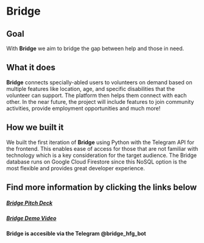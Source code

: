 # Bridge
## Goal
With **Bridge** we aim to bridge the gap between help and those in need.

## What it does
**Bridge** connects specially-abled users to volunteers on demand based on multiple features like location, age, and specific disabilities that the volunteer can support. The platform then helps them connect with each other. In the near future, the project will include features to join community activities, provide employment opportunities and much more!

## How we built it
We built the first iteration of **Bridge** using Python with the Telegram API for the frontend. This enables ease of access for those that are not familiar with technology which is a key consideration for the target audience. The Bridge database runs on Google Cloud Firestore since this NoSQL option is the most flexible and provides great developer experience.

## Find more information by clicking the links below
##### [Bridge Pitch Deck](https://docs.google.com/presentation/d/107xip4P_l4sM-WGPaFgapMow7FoeQhwocL4ZdVeiVMM/edit?usp=sharing)
##### [Bridge Demo Video](gg.gg)
#### Bridge is accesible via the Telegram @bridge_hfg_bot
